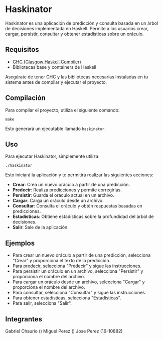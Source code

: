 # Haskinator

Haskinator es una aplicación de predicción y consulta basada en un árbol de decisiones implementada en Haskell. Permite a los usuarios crear, cargar, persistir, consultar y obtener estadísticas sobre un oráculo.

## Requisitos

- [GHC (Glasgow Haskell Compiler)](https://www.haskell.org/ghc/)
- Bibliotecas base y containers de Haskell

Asegúrate de tener GHC y las bibliotecas necesarias instaladas en tu sistema antes de compilar y ejecutar el proyecto.

## Compilación

Para compilar el proyecto, utiliza el siguiente comando:

```
make
```

Esto generará un ejecutable llamado `haskinator`.

## Uso

Para ejecutar Haskinator, simplemente utiliza:

```
./haskinator
```

Esto iniciará la aplicación y te permitirá realizar las siguientes acciones:

- **Crear**: Crea un nuevo oráculo a partir de una predicción.
- **Predecir**: Realiza predicciones y permite corregirlas.
- **Persistir**: Guarda el oráculo actual en un archivo.
- **Cargar**: Carga un oráculo desde un archivo.
- **Consultar**: Consulta el oráculo y obtén respuestas basadas en predicciones.
- **Estadísticas**: Obtiene estadísticas sobre la profundidad del árbol de decisiones.
- **Salir**: Sale de la aplicación.

## Ejemplos

- Para crear un nuevo oráculo a partir de una predicción, selecciona "Crear" y proporciona el texto de la predicción.
- Para predecir, selecciona "Predecir" y sigue las instrucciones.
- Para persistir un oráculo en un archivo, selecciona "Persistir" y proporciona el nombre del archivo.
- Para cargar un oráculo desde un archivo, selecciona "Cargar" y proporciona el nombre del archivo.
- Para consultar, selecciona "Consultar" y sigue las instrucciones.
- Para obtener estadísticas, selecciona "Estadísticas".
- Para salir, selecciona "Salir".

## Integrantes

Gabriel Chaurio ()
Miguel Perez ()
Jose Perez (16-10882)